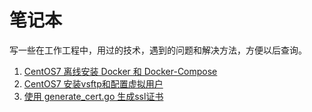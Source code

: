# 笔记本
写一些在工作工程中，用过的技术，遇到的问题和解决方法，方便以后查询。

1. [CentOS7 离线安装 Docker 和 Docker-Compose](https://github.com/tanghuan/markdown/blob/master/CentOS%E7%A6%BB%E7%BA%BF%E5%AE%89%E8%A3%85Docker%E5%92%8CDocker-Compose.md)
2. [CentOS7 安装vsftp和配置虚拟用户](https://github.com/tanghuan/markdown/blob/master/CentOS7%20%E5%AE%89%E8%A3%85vsftp%E5%92%8C%E9%85%8D%E7%BD%AE%E8%99%9A%E6%8B%9F%E7%94%A8%E6%88%B7.md)
3. [使用 generate_cert.go 生成ssl证书](https://github.com/tanghuan/markdown/blob/master/%E4%BD%BF%E7%94%A8%20generate_cert.go%20%E7%94%9F%E6%88%90ssl%E8%AF%81%E4%B9%A6.md)
